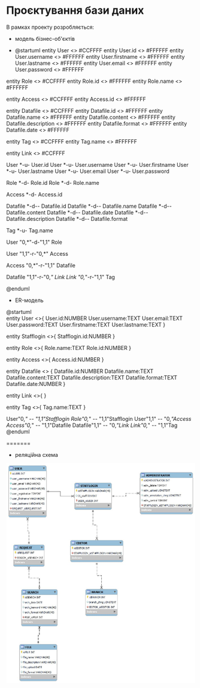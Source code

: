 # Проєктування бази даних

В рамках проекту розробляється: 
- модель бізнес-об'єктів

- @startuml
entity User <<ENTITY>> #CCFFFF
entity User.id <<NUMBER>> #FFFFFF
entity User.username <<TEXT>> #FFFFFF
entity User.firstname <<TEXT>> #FFFFFF
entity User.lastname <<TEXT>> #FFFFFF
entity User.email <<TEXT>> #FFFFFF
entity User.password <<TEXT>> #FFFFFF


entity Role <<ENTITY>> #CCFFFF
entity Role.id <<NUMBER>> #FFFFFF
entity Role.name <<TEXT>> #FFFFFF

entity Access <<ENTITY>> #CCFFFF
entity Access.id <<NUMBER>> #FFFFFF

entity Datafile <<ENTITY>> #CCFFFF
entity Datafile.id <<NUMBER>> #FFFFFF
entity Datafile.name <<TEXT>> #FFFFFF
entity Datafile.content <<TEXT>> #FFFFFF
entity Datafile.description <<TEXT>> #FFFFFF
entity Datafile.format <<TEXT>> #FFFFFF
entity Datafile.date <<NUMBER>> #FFFFFF

entity Tag <<ENTITY>> #CCFFFF
entity Tag.name <<TEXT>> #FFFFFF

entity Link <<ENTITY>> #CCFFFF

User *-u- User.id
User *-u- User.username
User *-u- User.firstname
User *-u- User.lastname
User *-u- User.email
User *-u- User.password


Role *-d- Role.id
Role *-d- Role.name

Access *-d- Access.id

Datafile *-d-- Datafile.id
Datafile *-d-- Datafile.name
Datafile *-d-- Datafile.content
Datafile *-d-- Datafile.date
Datafile *-d-- Datafile.description
Datafile *-d-- Datafile.format

Tag *-u- Tag.name

User "0,*"-d-"1,1" Role

User "1,1"-r-"0,*" Access

Access "0,*"-r-"1,1" Datafile

Datafile "1,1"-r-"0,*" Link
Link "0,*"-r-"1,1" Tag


@enduml

- ER-модель


@startuml  
entity User <<ENTITY>>{ 
User.id:NUMBER 
User.username:TEXT 
User.email:TEXT 
User.password:TEXT 
User.firstname:TEXT 
User.lastname:TEXT 
} 
 
entity Stafflogin <<ENTITY>>{ 
Stafflogin.id:NUMBER 
} 
 
entity Role <<ENTITY>>{ 
Role.name:TEXT 
Role.id:NUMBER 
} 
 
entity Access <<ENTITY>>{ 
Access.id:NUMBER 
} 
 
entity Datafile <<ENTITY>> { 
Datafile.id:NUMBER 
Datafile.name:TEXT 
Datafile.content:TEXT 
Datafile.description:TEXT 
Datafile.format:TEXT 
Datafile.date:NUMBER 
} 
 
entity Link <<ENTITY>>{ 
} 
   
entity Tag <<ENTITY>>{ 
Tag.name:TEXT 
} 
 
User"0,*" -- "1,1"Stafflogin 
Role"0,*" -- "1,1"Stafflogin 
User"1,1" -- "0,*"Access 
Access"0,*" -- "1,1"Datafile 
Datafile"1,1" -- "0,*"Link 
Link"0,*" -- "1,1"Tag 
@enduml


=======


- реляційна схема

<img src="./images/3table.jpg" alt="">
